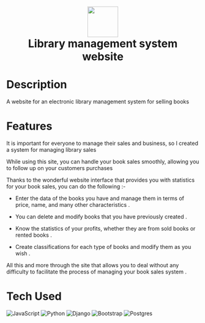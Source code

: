 <div align="center">
      <h1> <img src="Hesham" width="80px"><br/>Library management system website</h1>
     </div>


# Description
A website for an electronic library management system for selling books

# Features
It is important for everyone to manage their sales and business, so I created a system for managing library sales 

While using this site, you can handle your book sales smoothly, allowing you to follow up on your customers purchases

Thanks to the wonderful website interface that provides you with statistics for your book sales, you can do the following :-

- Enter the data of the books you have and manage them in terms of price, name, and many other characteristics .

- You can delete and modify books that you have previously created .

- Know the statistics of your profits, whether they are from sold books or rented books .

- Create classifications for each type of books and modify them as you wish .

All this and more through the site that allows you to deal without any difficulty to facilitate the process of managing your book sales system .

# Tech Used
 ![JavaScript](https://img.shields.io/badge/javascript-%23323330.svg?style=for-the-badge&logo=javascript&logoColor=%23F7DF1E) ![Python](https://img.shields.io/badge/python-3670A0?style=for-the-badge&logo=python&logoColor=ffdd54) ![Django](https://img.shields.io/badge/django-%23092E20.svg?style=for-the-badge&logo=django&logoColor=white) ![Bootstrap](https://img.shields.io/badge/bootstrap-%23563D7C.svg?style=for-the-badge&logo=bootstrap&logoColor=white) ![Postgres](https://img.shields.io/badge/postgres-%23316192.svg?style=for-the-badge&logo=postgresql&logoColor=white)
    
    
